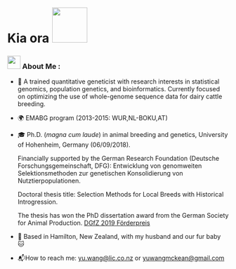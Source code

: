 <h1>
  Kia ora 
  <img src="https://media.giphy.com/media/Wj7lNjMNDxSmc/giphy.gif" width="80"/>
</h1>


### <img src="https://media.giphy.com/media/WUlplcMpOCEmTGBtBW/giphy.gif" width="30">  About Me :

- :dna: A trained quantitative geneticist with research interests in statistical genomics, population genetics, and bioinformatics. Currently focused on optimizing the use of whole-genome sequence data for dairy cattle breeding.

- :earth_africa: EMABG program (2013-2015: WUR,NL-BOKU,AT)

- :mortar_board: Ph.D. (*magna cum laude*) in animal breeding and genetics, University of Hohenheim, Germany (06/09/2018).

  Financially supported by the German Research Foundation (Deutsche Forschungsgemeinschaft, DFG): Entwicklung von genomweiten Selektionsmethoden zur genetischen Konsolidierung von Nutztierpopulationen.
  
  Doctoral thesis title: Selection Methods for Local Breeds with Historical Introgression.
  
  The thesis has won the PhD dissertation award from the German Society for Animal Production. [DGfZ 2019 Förderpreis](https://www.dgfz-bonn.de/aktuelles/foerderpreis-2019.html)

- :kiwi_fruit: Based in Hamilton, New Zealand, with my husband and our fur baby :cat:

- :mailbox_with_mail:How to reach me: [yu.wang@lic.co.nz](mailto:yu.wang@lic.co.nz) or [yuwangmckean@gmail.com](mailto:yuwangmckean@gmail.com) 
